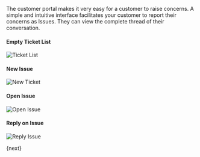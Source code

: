 The customer portal makes it very easy for a customer to raise concerns. A
simple and intuitive interface facilitates your customer to report their
concerns as Issues. They can view the complete thread of their
conversation.

#### Empty Ticket List

![Ticket List](/assets/manual_erpnext_com/old_images/erpnext/portal-ticket-list-empty.png)

#### New Issue

![New Ticket](/assets/manual_erpnext_com/old_images/erpnext/portal-new-ticket.png)

#### Open Issue

![Open Issue](/assets/manual_erpnext_com/old_images/erpnext/portal-ticket-1.png)

#### Reply on Issue

![Reply Issue](/assets/manual_erpnext_com/old_images/erpnext/portal-ticket-reply.png)

{next}

